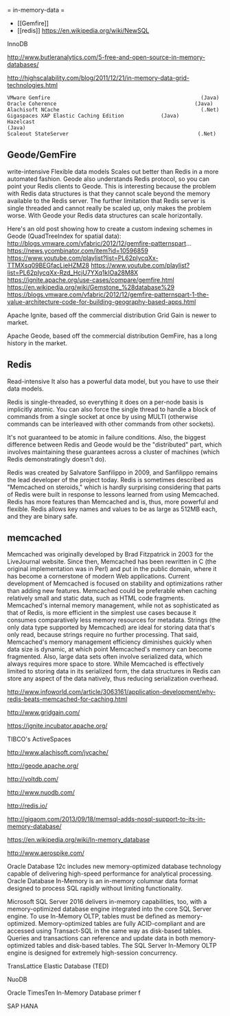 = in-memory-data =
* [[Gemfire]]
* [[redis]]
https://en.wikipedia.org/wiki/NewSQL

InnoDB

http://www.butleranalytics.com/5-free-and-open-source-in-memory-databases/

http://highscalability.com/blog/2011/12/21/in-memory-data-grid-technologies.html


    VMware Gemfire                                                 (Java)
    Oracle Coherence                                             (Java)
    Alachisoft NCache                                              (.Net)
    Gigaspaces XAP Elastic Caching Edition            (Java)
    Hazelcast                                                           (Java)
    Scaleout StateServer                                          (.Net)

Geode/GemFire
--------------
write-intensive
Flexible data models
Scales out better than Redis in a more automated fashion.
Geode also understands Redis protocol, so you can point your Redis clients to Geode. This is interesting because the problem with Redis data structures is that they cannot scale beyond the memory available to the Redis server. The further limitation that Redis server is single threaded and cannot really be scaled up, only makes the problem worse. With Geode your Redis data structures can scale horizontally.

Here's an old post showing how to create a custom indexing schemes in Geode (QuadTreeIndex for spatial data): http://blogs.vmware.com/vfabric/2012/12/gemfire-patternspart...
https://news.ycombinator.com/item?id=10596859
https://www.youtube.com/playlist?list=PL62pIycqXx-TTMXsq09BEGfacLjeHZM28
https://www.youtube.com/playlist?list=PL62pIycqXx-Rzd_HcjU7YXq1kIOa28M8X
https://ignite.apache.org/use-cases/compare/gemfire.html
https://en.wikipedia.org/wiki/Gemstone_%28database%29
https://blogs.vmware.com/vfabric/2012/12/gemfire-patternspart-1-the-value-architecture-code-for-building-geography-based-apps.html

Apache Ignite, based off the commercial distribution Grid Gain is newer to market.

Apache Geode, based off the commercial distribution GemFire, has a long history in the market.

Redis
------------------------
Read-intensive
It also has a powerful data model, but you have to use their data models.

Redis is single-threaded, so everything it does on a per-node basis is implicitly atomic. You can also force the single thread to handle a block of commands from a single socket at once by using MULTI (otherwise commands can be interleaved with other commands from other sockets).

It's not guaranteed to be atomic in failure conditions. Also, the biggest difference between Redis and Geode would be the "distributed" part, which involves maintaining these guarantees across a cluster of machines (which Redis demonstratingly doesn't do).



Redis was created by Salvatore Sanfilippo in 2009, and Sanfilippo remains the lead developer of the project today. Redis is sometimes described as "Memcached on steroids," which is hardly surprising considering that parts of Redis were built in response to lessons learned from using Memcached. Redis has more features than Memcached and is, thus, more powerful and flexible.
Redis allows key names and values to be as large as 512MB each, and they are binary safe.

memcached
-------------------
Memcached was originally developed by Brad Fitzpatrick in 2003 for the LiveJournal website. Since then, Memcached has been rewritten in C (the original implementation was in Perl) and put in the public domain, where it has become a cornerstone of modern Web applications. Current development of Memcached is focused on stability and optimizations rather than adding new features.
Memcached could be preferable when caching relatively small and static data, such as HTML code fragments. Memcached's internal memory management, while not as sophisticated as that of Redis, is more efficient in the simplest use cases because it consumes comparatively less memory resources for metadata. Strings (the only data type supported by Memcached) are ideal for storing data that's only read, because strings require no further processing. That said, Memcached's memory management efficiency diminishes quickly when data size is dynamic, at which point Memcached's memory can become fragmented. Also, large data sets often involve serialized data, which always requires more space to store. While Memcached is effectively limited to storing data in its serialized form, the data structures in Redis can store any aspect of the data natively, thus reducing serialization overhead.



http://www.infoworld.com/article/3063161/application-development/why-redis-beats-memcached-for-caching.html

http://www.gridgain.com/


https://ignite.incubator.apache.org/


TIBCO's ActiveSpaces


http://www.alachisoft.com/jvcache/

http://geode.apache.org/

http://voltdb.com/

http://www.nuodb.com/

http://redis.io/

http://gigaom.com/2013/09/18/memsql-adds-nosql-support-to-its-in-memory-database/


https://en.wikipedia.org/wiki/In-memory_database

http://www.aerospike.com/




Oracle Database 12c includes new memory-optimized database technology capable of delivering high-speed performance for analytical processing. Oracle Database In-Memory is an in-memory columnar data format designed to process SQL rapidly without limiting functionality.

Microsoft SQL Server 2016 delivers in-memory capabilities, too, with a memory-optimized database engine integrated into the core SQL Server engine. To use In-Memory OLTP, tables must be defined as memory-optimized. Memory-optimized tables are fully ACID-compliant and are accessed using Transact-SQL in the same way as disk-based tables. Queries and transactions can reference and update data in both memory-optimized tables and disk-based tables. The SQL Server In-Memory OLTP engine is designed for extremely high-session concurrency.




TransLattice Elastic Database (TED)

NuoDB

Oracle TimesTen In-Memory Database primer f

SAP HANA


